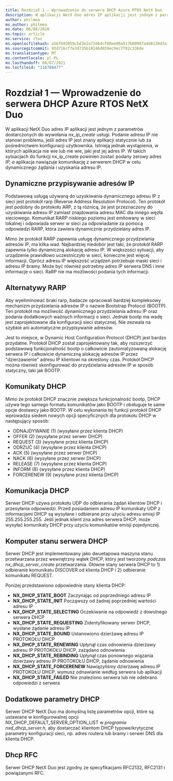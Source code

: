 ```yaml
---
title: Rozdział 1 — Wprowadzenie do serwera DHCP Azure RTOS NetX Duo
description: W aplikacji NetX Duo adres IP aplikacji jest jednym z parametrów dostarczonych do wywołania *nx_ip_create* usługi.
author: philmea
ms.author: philmea
ms.date: 06/08/2020
ms.topic: article
ms.service: rtos
ms.openlocfilehash: a56f692059cbd3e2a72d64cf80ee90a917b80987add8130d3a1df70b3b0c3a71
ms.sourcegitcommit: 93d716cf7e3d735b18246d659ec9ec7f82c336de
ms.translationtype: MT
ms.contentlocale: pl-PL
ms.lasthandoff: 08/07/2021
ms.locfileid: "116788477"
---
```

# <a name="chapter-1---introduction-to-azure-rtos-netx-duo-dhcp-server"></a>Rozdział 1 — Wprowadzenie do serwera DHCP Azure RTOS NetX Duo

W aplikacji NetX Duo adres IP aplikacji jest jednym z parametrów dostarczonych do wywołania *nx_ip_create* usługi. Podanie adresu IP nie stanowi problemu, jeśli adres IP jest znany aplikacji statycznie lub za pośrednictwem konfiguracji użytkownika. Istnieją jednak wystąpienia, w których aplikacja nie wie lub nie wie, jaki jest jej adres IP. W takich sytuacjach do funkcji nx_ip_create powinien zostać podany zerowy adres *IP, a* aplikacja nawiązuje komunikację z serwerem DHCP w celu dynamicznego żądania i uzyskania adresu IP.

## <a name="dynamic-ip-address-assignment"></a>Dynamiczne przypisywanie adresów IP

Podstawową usługą używaną do uzyskiwania dynamicznego adresu IP z sieci jest protokół rarp (Reverse Address Resolution Protocol). Ten protokół jest podobny do protokołu ARP, z tą różnicą, że jest przeznaczony do uzyskiwania adresu IP zamiast znajdowania adresu MAC dla innego węzła sieciowego. Komunikat RARP niskiego poziomu jest emitowany w sieci lokalnej i odpowiada serwer w sieci za odpowiadanie za pomocą odpowiedzi RARP, która zawiera dynamicznie przydzielany adres IP.

Mimo że protokół RARP zapewnia usługę dynamicznego przydzielania adresów IP, ma kilka wad. Najbardziej niedobór jest taki, że protokół RARP zapewnia tylko dynamiczną alokację adresu IP. W większości sytuacji, aby urządzenie prawidłowo uczestniczyło w sieci, konieczne jest więcej informacji. Oprócz adresu IP większość urządzeń potrzebuje maski sieci i adresu IP bramy. Może być również potrzebny adres IP serwera DNS i inne informacje o sieci. RaRP nie ma możliwości podania tych informacji.

## <a name="rarp-alternatives"></a>Alternatywy RARP

Aby wyeliminować braki rarp, badacze opracowali bardziej kompleksowy mechanizm przydzielania adresów IP o nazwie Bootstrap Protocol (BOOTP). Ten protokół ma możliwość dynamicznego przydzielania adresu IP oraz podania dodatkowych ważnych informacji o sieci. Jednak bootp ma wadę jest zaprojektowane dla konfiguracji sieci statycznej. Nie zezwala na szybkie ani automatyczne przypisywanie adresów.

Jest to miejsce, w Dynamic Host Configuration Protocol (DHCP) jest bardzo przydatne. Protokół DHCP został zaprojektowany tak, aby rozszerzyć podstawową funkcjonalność bootp o całkowicie zautomatyzowaną alokację serwera IP i całkowicie dynamiczną alokację adresów IP przez "dzierżawienie" adresu IP klientowi na określony czas. Protokół DHCP można również skonfigurować do przydzielania adresów IP w sposób statyczny, taki jak BOOTP.

## <a name="dhcp-messages"></a>Komunikaty DHCP

Mimo że protokół DHCP znacznie zwiększa funkcjonalność bootp, DHCP używa tego samego formatu komunikatów jako BOOTP i obsługuje te same opcje dostawcy jako BOOTP. W celu wykonania tej funkcji protokół DHCP wprowadza siedem nowych opcji specyficznych dla protokołu DHCP w następujący sposób:

- ODNAJDYWANIE (1) (wysyłane przez klienta DHCP)
- OFFER (2) (wysyłane przez serwer DHCP)
- REQUEST (3) (wysyłane przez klienta DHCP)
- ODRZUĆ (4) (wysyłane przez klienta DHCP)
- ACK (5) (wysyłane przez serwer DHCP)
- NACK (6) (wysyłane przez serwer DHCP)
- RELEASE (7) (wysyłane przez klienta DHCP)
- INFORM (8) (wysyłane przez klienta DHCP)
- FORCERENEW (9) (wysyłane przez klienta DHCP)

## <a name="dhcp-communication"></a>Komunikacja DHCP

Serwer DHCP używa protokołu UDP do odbierania żądań klientów DHCP i przesyłania odpowiedzi. Przed posiadaniem adresu IP komunikaty UDP z informacjami DHCP są wysyłane i odbierane przy użyciu adresu emisji IP 255.255.255.255. Jeśli jednak klient zna adres serwera DHCP, może wysyłać komunikaty DHCP przy użyciu komunikatów emisji pojedynczej.

## <a name="dhcp-server-state-machine"></a>Komputer stanu serwera DHCP

Serwer DHCP jest implementowany jako dwuetapowa maszyna stanu przetwarzana przez wewnętrzny wątek DHCP, który jest tworzony *podczas nx_dhcp_server_create* przetwarzania. Główne stany serwera DHCP to 1) odbieranie komunikatu DISCOVER od klienta DHCP i 2) odbieranie komunikatu REQUEST.

Poniżej przedstawiono odpowiednie stany klienta DHCP:

- **NX_DHCP_STATE_BOOT** Zaczynając od poprzedniego adresu IP
- **NX_DHCP_STATE_INIT** Począwszy od żadnej poprzedniej wartości adresu IP
- **NX_DHCP_STATE_SELECTING** Oczekiwanie na odpowiedź z dowolnego serwera DHCP
- **NX_DHCP_STATE_REQUESTING** Zidentyfikowany serwer DHCP, wysłane żądanie adresu IP
- **NX_DHCP_STATE_BOUND** Ustanowiono dzierżawę adresu IP PROTOKOŁU DHCP
- **NX_DHCP_STATE_RENEWING** Upłynął czas odnowienia dzierżawy adresu IP PROTOKOŁU DHCP, zażądano odnowienia
- **NX_DHCP_STATE_REBINDING** Upłynął czas ponownego wiązania dzierżawy adresu IP PROTOKOŁU DHCP, żądanie odnowienia
- **NX_DHCP_STATE_FORCERENEW** Nawiązyliśmy dzierżawę adresu IP PROTOKOŁU DHCP, wymusz odnawianie według serwera lub aplikacji
- **NX_DHCP_STATE_FAILED** Nie znaleziono serwera lub nie odebrano odpowiedzi z serwera

## <a name="dhcp-additional-parameters"></a>Dodatkowe parametry DHCP

Serwer DHCP NetX Duo ma domyślną listę parametrów opcji, które są ustawiane w konfigurowalnej opcji NX_DHCP_DEFAULT_SERVER_OPTION_LIST w *programie nxd_dhcp_server.h,* aby dostarczać klientom DHCP typowe/krytyczne parametry konfiguracji sieci, np. adres routera lub bramy i serwer DNS dla klienta DHCP.

## <a name="dhcp-rfcs"></a>Dhcp RFC

Serwer DHCP NetX Duo jest zgodny ze specyfikacjami RFC2132, RFC2131 i powiązanymi RFC.
